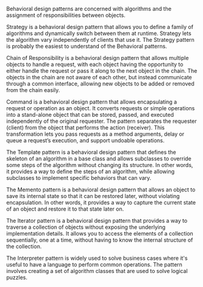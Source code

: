 Behavioral design patterns are concerned with algorithms and the assignment of responsibilities between objects.

Strategy is a behavioral design pattern that allows you to define a family of algorithms and dynamically switch between them at runtime. Strategy lets
the algorithm vary independently of clients that use it. The Strategy pattern is probably the easiest to understand of the Behavioral patterns.

Chain of Responsibility is a behavioral design pattern that allows multiple objects to handle a request, with each object having the opportunity to
either handle the request or pass it along to the next object in the chain. The objects in the chain are not aware of each other, but instead
communicate through a common interface, allowing new objects to be added or removed from the chain easily.

Command is a behavioral design pattern that allows encapsulating a request or operation as an object. It converts requests or simple operations into a
stand-alone object that can be stored, passed, and executed independently of the original requester. The pattern separates the requester (client) from
the object that performs the action (receiver). This transformation lets you pass requests as a method arguments, delay or queue a request’s execution,
and support undoable operations.

The Template pattern is a behavioral design pattern that defines the skeleton of an algorithm in a base class and allows subclasses to override some
steps of the algorithm without changing its structure. In other words, it provides a way to define the steps of an algorithm, while allowing subclasses
to implement specific behaviors that can vary.

The Memento pattern is a behavioral design pattern that allows an object to save its internal state so that it can be restored later, without violating
encapsulation. In other words, it provides a way to capture the current state of an object and restore it to that state later on.

The Iterator pattern is a behavioral design pattern that provides a way to traverse a collection of objects without exposing the underlying
implementation details. It allows you to access the elements of a collection sequentially, one at a time, without having to know the internal structure
of the collection.

The Interpreter pattern is widely used to solve business cases where it's useful to have a language to perform common operations. The pattern involves
creating a set of algorithm classes that are used to solve logical puzzles.
